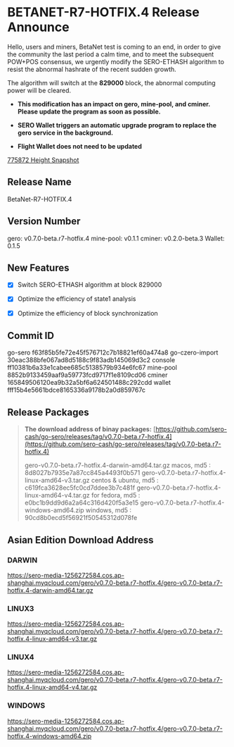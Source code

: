 # BETANET-R7-HOTFIX.4 Release Announce

Hello, users and miners, BetaNet test is coming to an end, in order to give the community the last period a calm time, and to meet the subsequent POW+POS consensus, we urgently modify the SERO-ETHASH algorithm to resist the abnormal hashrate of the recent sudden growth.

The algorithm will switch at the  **829000**  block,  the abnormal computing power will be cleared.

* **This modification has an impact on gero, mine-pool, and cminer. Please update the program as soon as possible.**

* **SERO Wallet triggers an automatic upgrade program to replace the gero service in the background.**

* **Flight Wallet does not need to be updated**

[775872 Height Snapshot](?file=Start/sero-chain-snapshot-list)



## Release Name

BetaNet-R7-HOTFIX.4

## Version Number

gero: v0.7.0-beta.r7-hotfix.4
mine-pool: v0.1.1
cminer: v0.2.0-beta.3
Wallet: 0.1.5

## New Features

- [x] Switch SERO-ETHASH algorithm at block 829000
- [x] Optimize the efficiency of state1 analysis
- [x] Optimize the efficiency of block synchronization


## Commit ID

go-sero                   f63f85b5fe72e45f576712c7b18821ef60a474a8
go-czero-import   30eac388bfe067ad8d5188c9f83adb145069d3c2
console                  ff10381b6a33e1cabee685c5138579b934e6fc67
mine-pool             8852b9133459aaf9a59773fcd9717f1e8109cd06
cminer                   165849506120ea9b32a5bf6a624501488c292cdd
wallet                     fff15b4e5661bdce8165336a9178b2a0d859767c



## Release Packages

> **The download address of binay packages:**
> [https://github.com/sero-cash/go-sero/releases/tag/v0.7.0-beta.r7-hotfix.4](https://github.com/sero-cash/go-sero/releases/tag/v0.7.0-beta.r7-hotfix.4)
>
> gero-v0.7.0-beta.r7-hotfix.4-darwin-amd64.tar.gz  macos,  md5 : 8d8027b7935e7a87cc845a4493f0b571
> gero-v0.7.0-beta.r7-hotfix.4-linux-amd64-v3.tar.gz  centos & ubuntu, md5 : c619fca3628ec5fc0cd7ddee3b7c481f
> gero-v0.7.0-beta.r7-hotfix.4-linux-amd64-v4.tar.gz  for fedora, md5 : e0bc1b9dd9d6a2a64c316d420f5a3e15
> gero-v0.7.0-beta.r7-hotfix.4-windows-amd64.zip  windows, md5 : 90cd8b0ecd5f56921f50545312d078fe



## Asian Edition Download Address

### DARWIN

<https://sero-media-1256272584.cos.ap-shanghai.myqcloud.com/gero/v0.7.0-beta.r7-hotfix.4/gero-v0.7.0-beta.r7-hotfix.4-darwin-amd64.tar.gz>

### LINUX3

<https://sero-media-1256272584.cos.ap-shanghai.myqcloud.com/gero/v0.7.0-beta.r7-hotfix.4/gero-v0.7.0-beta.r7-hotfix.4-linux-amd64-v3.tar.gz>

### LINUX4

<https://sero-media-1256272584.cos.ap-shanghai.myqcloud.com/gero/v0.7.0-beta.r7-hotfix.4/gero-v0.7.0-beta.r7-hotfix.4-linux-amd64-v4.tar.gz>

### WINDOWS

<https://sero-media-1256272584.cos.ap-shanghai.myqcloud.com/gero/v0.7.0-beta.r7-hotfix.4/gero-v0.7.0-beta.r7-hotfix.4-windows-amd64.zip>